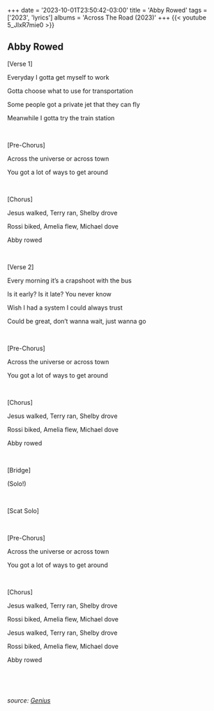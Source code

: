 +++
date = '2023-10-01T23:50:42-03:00'
title = 'Abby Rowed'
tags = ['2023',  'lyrics']
albums = 'Across The Road (2023)'
+++
{{< youtube 5_JIxR7mie0 >}}

## Abby Rowed

[Verse 1]

Everyday I gotta get myself to work

Gotta choose what to use for transportation

Some people got a private jet that they can fly

Meanwhile I gotta try the train station

&nbsp;

[Pre-Chorus]

Across the universe or across town

You got a lot of ways to get around

&nbsp;

[Chorus]

Jesus walked, Terry ran, Shelby drove

Rossi biked, Amelia flew, Michael dove

Abby rowed

&nbsp;

[Verse 2]

Every morning it’s a crapshoot with the bus

Is it early? Is it late? You never know

Wish I had a system I could always trust

Could be great, don’t wanna wait, just wanna go

&nbsp;

[Pre-Chorus]

Across the universe or across town

You got a lot of ways to get around

&nbsp;

[Chorus]

Jеsus walked, Terry ran, Shelby drovе

Rossi biked, Amelia flew, Michael dove

Abby rowed

&nbsp;

[Bridge]

(Solo!)

&nbsp;

[Scat Solo]

&nbsp;

[Pre-Chorus]

Across the universe or across town

You got a lot of ways to get around

&nbsp;

[Chorus]

Jesus walked, Terry ran, Shelby drove

Rossi biked, Amelia flew, Michael dove

Jesus walked, Terry ran, Shelby drove

Rossi biked, Amelia flew, Michael dove

Abby rowed

&nbsp;

&nbsp;

_source: [Genius](https://genius.com/artists/First-of-october)_
